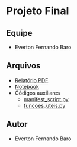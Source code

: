 # Projeto Final

## Equipe

- Everton Fernando Baro

## Arquivos

- [Relatório PDF](https://github.com/efbaro/CDadosSeg/blob/main/projeto/Projeto%20Final%20Ci%C3%AAncia%20de%20Dados.pdf)
- [Notebook](https://github.com/efbaro/CDadosSeg/blob/main/projeto/Projeto%20Final%20Ci%C3%AAncia%20de%20Dados.ipynb)
- Códigos auxiliares
  - [manifest_script.py](https://github.com/efbaro/CDadosSeg/blob/main/projeto/lib/manifest_script.py)
  - [funcoes_uteis.py](https://github.com/efbaro/CDadosSeg/blob/main/projeto/lib/funcoes_uteis.py)

## Autor

- Everton Fernando Baro
